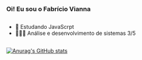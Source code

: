 ### Oi! Eu sou o Fabrício Vianna

##

 - 🦏 Estudando JavaScrpt
 - 👨🏽‍💻 Análise e desenvolvimento de sistemas 3/5

##

[![Anurag's GitHub stats](https://github-readme-stats.vercel.app/api?username=FabricioViannaSM&hide=stars&count_private=true&show_icons=trueheme=midnight-purple)](https://github.com/FabricioViannaSM/github-readme-stats)
